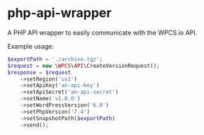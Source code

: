 # php-api-wrapper

A PHP API wrapper to easily communicate with the WPCS.io API.

Example usage:

```php
$exportPath = './archive.tgz';
$request = new \WPCS\API\CreateVersionRequest();
$response = $request
    ->setRegion('us1')
    ->setApiKey('an-api-key')
    ->setApiSecret('an-api-secret')
    ->setName('v1.0.0')
    ->setWordPressVersion('6.0')
    ->setPhpVersion('7.4')
    ->setSnapshotPath($exportPath)
    ->send();
```

